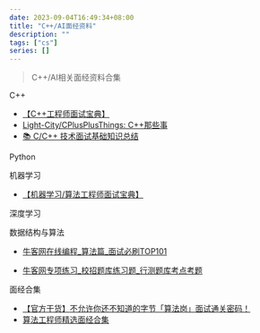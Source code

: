 ```yaml
---
date: 2023-09-04T16:49:34+08:00
title: "C++/AI面经资料"
description: ""
tags: ["cs"]
series: []
---
```


> C++/AI相关面经资料合集

<!--more-->

C++

- [【C++工程师面试宝典】](https://www.nowcoder.com/issue/tutorial?tutorialId=93&uuid=8ba2828006dd42879f3a9029eabde9f1)
- [Light-City/CPlusPlusThings: C++那些事](https://github.com/Light-City/CPlusPlusThings)
- [📚 C/C++ 技术面试基础知识总结](https://github.com/huihut/interview)

Python

机器学习

- [【机器学习/算法工程师面试宝典】](https://www.nowcoder.com/issue/tutorial?tutorialId=95&uuid=17d29b1ea4bc438f8d61e90db54e6cc0)

深度学习

数据结构与算法

- [牛客网在线编程_算法篇_面试必刷TOP101](https://www.nowcoder.com/exam/oj?page=1&tab=算法篇&topicId=295)

- [牛客网专项练习_校招题库练习题_行测题库考点考题](https://www.nowcoder.com/exam/intelligent?questionJobId=10&tagId=21000)

面经合集

- [【官方干货】不允许你还不知道的字节「算法岗」面试通关密码！](https://www.nowcoder.com/discuss/515584061499301888)
- [算法工程师精选面经合集](https://www.nowcoder.com/experience/645)
